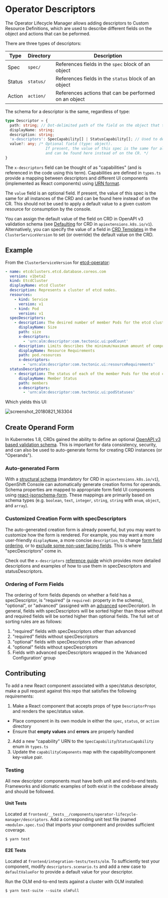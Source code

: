 # Operator Descriptors

The Operator Lifecycle Manager allows adding descriptors to Custom Resource Definitions, which are used to describe different fields on the object and actions that can be peformed.

There are three types of descriptors:

Type   | Directory | Description
-------|-----------|------------
Spec   | `spec/`   | References fields in the `spec` block of an object
Status | `status/` | References fields in the `status` block of an object
Action | `action/` | References actions that can be performed on an object

The schema for a descriptor is the same, regardless of type:

```typescript
type Descriptor = {
  path: string; // Dot-delimited path of the field on the object that this descriptor
  displayName: string;
  description: string;
  'x-descriptors': SpecCapability[] | StatusCapability[]; // Used to determine which "capabilities" this descriptor has, and which React component to use
  value?: any; /* Optional field (type: object).
                  If present, the value of this spec is the same for all instances of the CRD
                  and can be found here instead of on the CR. */
}
```

The `x-descriptors` field can be thought of as "capabilities" (and is referenced in the code using this term). Capabilities are defined in `types.ts` provide a mapping between descriptors and different UI components (implemented as React components) using [URN format](https://en.wikipedia.org/wiki/Uniform_Resource_Identifier).

The `value` field is an optional field. If present, the value of this spec is the same for all instances of the CRD and can be found here instead of on the CR. This should not be used to apply a default value to a given custom resource for consumption by the console.

You can assign the default value of the field on CRD in OpenAPI v3 validation schema (see [Defaulting](https://kubernetes.io/docs/tasks/access-kubernetes-api/custom-resources/custom-resource-definitions/#defaulting) for CRD in `apiextensions.k8s.io/v1`). Alternatively, you can specify the value of a field in [CRD Templates](https://github.com/operator-framework/operator-lifecycle-manager/blob/master/doc/design/building-your-csv.md#crd-templates) in the `ClusterServiceVersion` to set (or override) the default value on the CRD.


## Example

From the `ClusterServiceVersion` for [etcd-operator](https://github.com/operator-framework/community-operators/blob/master/community-operators/etcd/0.9.4/etcdoperator.v0.9.4.clusterserviceversion.yaml#L30-L81):

```yaml
- name: etcdclusters.etcd.database.coreos.com
  version: v1beta2
  kind: EtcdCluster
  displayName: etcd Cluster
  description: Represents a cluster of etcd nodes.
  resources:
    - kind: Service
      version: v1
    - kind: Pod
      version: v1
  specDescriptors:
    - description: The desired number of member Pods for the etcd cluster.
      displayName: Size
      path: size
      x-descriptors:
        - 'urn:alm:descriptor:com.tectonic.ui:podCount'
    - description: Limits describes the minimum/maximum amount of compute resources required/allowed
      displayName: Resource Requirements
      path: pod.resources
      x-descriptors:
        - 'urn:alm:descriptor:com.tectonic.ui:resourceRequirements'
  statusDescriptors:
    - description: The status of each of the member Pods for the etcd cluster.
      displayName: Member Status
      path: members
      x-descriptors:
        - 'urn:alm:descriptor:com.tectonic.ui:podStatuses'
```

Which yields this UI:

![screenshot_20180821_163304](https://user-images.githubusercontent.com/11700385/44427562-eb1fb500-a55f-11e8-83e5-98e7008dabdb.png)


## Create Operand Form
In Kubernetes 1.8, CRDs gained the ability to define an optional [OpenAPI v3 based validation schema](https://github.com/OAI/OpenAPI-Specification/blob/master/versions/3.0.0.md#schemaObject). This is important for data consistency, security, and can also be used to auto-generate forms for creating CRD instances (or "Operands").

### Auto-generated Form
With a [structural schema](https://kubernetes.io/docs/tasks/access-kubernetes-api/custom-resources/custom-resource-definitions/#specifying-a-structural-schema) (mandatory for CRD in `apiextensions.k8s.io/v1`), OpenShift Console can automatically generate creation forms for operands. Schema properties are mapped to appropriate form field UI components using [react-jsonschema-form](https://rjsf-team.github.io/react-jsonschema-form/). These mappings are primarily based on schema types (e.g. `boolean`, `text`, `integer`, `string`, `string` with `enum`, `object`, and `array`).

### Customized Creation Form with specDescriptors
The auto-generated creation form is already powerful, but you may want to customize how the form is rendered. For example, you may want a more user-friendly `displayName`, a more concise `description`, to change [form field ordering](#ordering-of-form-fields), or to [exclude some non-user facing fields](reference/reference.md#21-hidden). This is where "specDescriptors" come in.

Check out the `x-descriptors` [reference guide](reference/reference.md) which provides more detailed descriptions and examples of how to use them in specDescriptors and statusDescriptors.

### Ordering of Form Fields
The ordering of form fields depends on whether a field has a specDescriptor, is "required" (a `required:` property in the schema), "optional", or "advanced" (assigned with an [advanced](reference/reference.md#18-advanced) specDecriptor). In general, fields with specDescriptors will be sorted higher than those without and required fields will be sorted higher than optional fields. The full set of sorting rules are as follows:
1. "required" fields with specDescriptors other than advanced
2. "required" fields without specDescriptors
3. "optional" fields with specDescriptors other than advanced
4. "optional" fields without specDescriptors
5. Fields with advanced specDescriptors wrapped in the 'Advanced Configuration' group

## Contributing

To add a new React component associated with a spec/status descriptor, make a pull request against this repo that satisfies the following requirements:

1. Make a React component that accepts props of type `DescriptorProps` and renders the spec/status value.
  - Place component in its own module in either the `spec`, `status`, or `action` directory
  - Ensure that **empty values** and **errors** are properly handled
2. Add a new "capability" URN to the `SpecCapability`/`StatusCapability` enum in `types.ts`
3. Update the `capabilityComponents` map with the capability/component key-value pair.

### Testing

All new descriptor components must have both unit and end-to-end tests. Frameworks and idiomatic examples of both exist in the codebase already and should be followed.

#### Unit Tests

Located at `frontend/__tests__/components/operator-lifecycle-manager/descriptors`.
Add a corresponding unit test file (named `<module>.spec.tsx`) that imports your component and provides sufficient coverage.

```shell
$ yarn test
```

#### E2E Tests

Located at `frontend/integration-tests/tests/olm`.
To sufficiently test your component, modify `descriptors.scenario.ts` and add a new case to `defaultValueFor` to provide a default value for your descriptor.

Run the OLM end-to-end tests against a cluster with OLM installed:

```shell
$ yarn test-suite --suite olmFull
```
